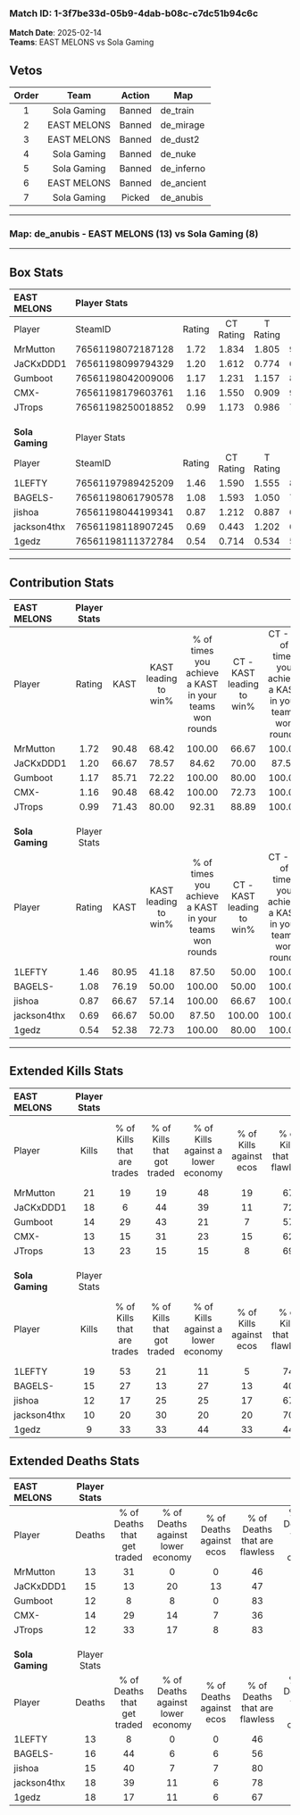 ### Match ID: 1-3f7be33d-05b9-4dab-b08c-c7dc51b94c6c  
**Match Date**: 2025-02-14  
**Teams**: EAST MELONS vs Sola Gaming  

## Vetos  

| Order | Team | Action | Map |
| :---: | :--: | :----: | --- |
| 1 | Sola Gaming | Banned | de_train |
| 2 | EAST MELONS | Banned | de_mirage |
| 3 | EAST MELONS | Banned | de_dust2 |
| 4 | Sola Gaming | Banned | de_nuke |
| 5 | Sola Gaming | Banned | de_inferno |
| 6 | EAST MELONS | Banned | de_ancient |
| 7 | Sola Gaming | Picked | de_anubis |

---  

### **Map**: de_anubis - EAST MELONS (13) vs Sola Gaming (8)  
---  

## Box Stats  

| **EAST MELONS** | Player Stats      |        |           |          |       |       |       |         |        |      |     |
| :- | :- | :-: | :-: | :-: | :-: | :-: | :-: | :-: | :-: | :-: | :-: |
| Player          | SteamID           | Rating | CT Rating | T Rating | KAST  |  ADR  | Kills | Assists | Deaths | K/D  | HS% |
| MrMutton        | 76561198072187128 |  1.72  |   1.834   |  1.805   | 90.48 | 130.1 |  21   |   10    |   13   | 1.62 | 47  |
| JaCKxDDD1       | 76561198099794329 |  1.20  |   1.612   |  0.774   | 66.67 | 87.3  |  18   |    3    |   15   | 1.20 | 44  |
| Gumboot         | 76561198042009006 |  1.17  |   1.231   |  1.157   | 85.71 | 64.0  |  14   |    2    |   12   | 1.17 | 42  |
| CMX-            | 76561198179603761 |  1.16  |   1.550   |  0.909   | 90.48 | 73.1  |  13   |    6    |   14   | 0.93 | 61  |
| JTrops          | 76561198250018852 |  0.99  |   1.173   |  0.986   | 71.43 | 52.6  |  13   |    2    |   12   | 1.08 | 30  |
|                 |                   |        |           |          |       |       |       |         |        |      |     |
|                 |                   |        |           |          |       |       |       |         |        |      |     |
|                 |                   |        |           |          |       |       |       |         |        |      |     |
| **Sola Gaming** | Player Stats      |        |           |          |       |       |       |         |        |      |     |
| Player          | SteamID           | Rating | CT Rating | T Rating | KAST  |  ADR  | Kills | Assists | Deaths | K/D  | HS% |
| 1LEFTY          | 76561197989425209 |  1.46  |   1.590   |  1.555   | 80.95 | 104.1 |  19   |    5    |   13   | 1.46 | 68  |
| BAGELS-         | 76561198061790578 |  1.08  |   1.593   |  1.050   | 76.19 | 75.2  |  15   |    3    |   16   | 0.94 | 53  |
| jishoa          | 76561198044199341 |  0.87  |   1.212   |  0.887   | 66.67 | 60.5  |  12   |    4    |   15   | 0.80 | 25  |
| jackson4thx     | 76561198118907245 |  0.69  |   0.443   |  1.202   | 66.67 | 53.3  |  10   |    3    |   18   | 0.56 | 40  |
| 1gedz           | 76561198111372784 |  0.54  |   0.714   |  0.534   | 52.38 | 51.1  |   9   |    3    |   18   | 0.50 | 55  |
---  

## Contribution Stats  

| **EAST MELONS** | Player Stats |       |                      |                                                        |                           |                                                             |                          |                                                            |
| :- | :-: | :-: | :-: | :-: | :-: | :-: | :-: | :-: |
| Player          |    Rating    | KAST  | KAST leading to win% | % of times you achieve a KAST in your teams won rounds | CT - KAST leading to win% | CT - % of times you achieve a KAST in your teams won rounds | T - KAST leading to win% | T - % of times you achieve a KAST in your teams won rounds |
| MrMutton        |     1.72     | 90.48 |        68.42         |                         100.00                         |           66.67           |                           100.00                            |          71.43           |                           100.00                           |
| JaCKxDDD1       |     1.20     | 66.67 |        78.57         |                         84.62                          |           70.00           |                            87.50                            |          100.00          |                           80.00                            |
| Gumboot         |     1.17     | 85.71 |        72.22         |                         100.00                         |           80.00           |                           100.00                            |          62.50           |                           100.00                           |
| CMX-            |     1.16     | 90.48 |        68.42         |                         100.00                         |           72.73           |                           100.00                            |          62.50           |                           100.00                           |
| JTrops          |     0.99     | 71.43 |        80.00         |                         92.31                          |           88.89           |                           100.00                            |          66.67           |                           80.00                            |
|                 |              |       |                      |                                                        |                           |                                                             |                          |                                                            |
|                 |              |       |                      |                                                        |                           |                                                             |                          |                                                            |
|                 |              |       |                      |                                                        |                           |                                                             |                          |                                                            |
| **Sola Gaming** | Player Stats |       |                      |                                                        |                           |                                                             |                          |                                                            |
| Player          |    Rating    | KAST  | KAST leading to win% | % of times you achieve a KAST in your teams won rounds | CT - KAST leading to win% | CT - % of times you achieve a KAST in your teams won rounds | T - KAST leading to win% | T - % of times you achieve a KAST in your teams won rounds |
| 1LEFTY          |     1.46     | 80.95 |        41.18         |                         87.50                          |           50.00           |                           100.00                            |          33.33           |                           75.00                            |
| BAGELS-         |     1.08     | 76.19 |        50.00         |                         100.00                         |           50.00           |                           100.00                            |          50.00           |                           100.00                           |
| jishoa          |     0.87     | 66.67 |        57.14         |                         100.00                         |           66.67           |                           100.00                            |          50.00           |                           100.00                           |
| jackson4thx     |     0.69     | 66.67 |        50.00         |                         87.50                          |          100.00           |                           100.00                            |          30.00           |                           75.00                            |
| 1gedz           |     0.54     | 52.38 |        72.73         |                         100.00                         |           80.00           |                           100.00                            |          66.67           |                           100.00                           |
---  

## Extended Kills Stats  

| **EAST MELONS** | Player Stats |                            |                            |                                    |                         |                              |                                 |                                       |                    |           |
| :- | :-: | :-: | :-: | :-: | :-: | :-: | :-: | :-: | :-: | :-: |
| Player          |    Kills     | % of Kills that are trades | % of Kills that got traded | % of Kills against a lower economy | % of Kills against ecos | % of Kills that are flawless | % of Kills that are close duels | % of Kills that are assisted by flash | Pistol Round Kills | AWP Kills |
| MrMutton        |      21      |             19             |             19             |                 48                 |           19            |              67              |                5                |                   0                   |         0          |     0     |
| JaCKxDDD1       |      18      |             6              |             44             |                 39                 |           11            |              72              |                0                |                   0                   |         0          |     0     |
| Gumboot         |      14      |             29             |             43             |                 21                 |            7            |              57              |                0                |                   7                   |         3          |     0     |
| CMX-            |      13      |             15             |             31             |                 23                 |           15            |              62              |                8                |                   0                   |         2          |     0     |
| JTrops          |      13      |             23             |             15             |                 15                 |            8            |              69              |                0                |                   8                   |         1          |     9     |
|                 |              |                            |                            |                                    |                         |                              |                                 |                                       |                    |           |
|                 |              |                            |                            |                                    |                         |                              |                                 |                                       |                    |           |
|                 |              |                            |                            |                                    |                         |                              |                                 |                                       |                    |           |
| **Sola Gaming** | Player Stats |                            |                            |                                    |                         |                              |                                 |                                       |                    |           |
| Player          |    Kills     | % of Kills that are trades | % of Kills that got traded | % of Kills against a lower economy | % of Kills against ecos | % of Kills that are flawless | % of Kills that are close duels | % of Kills that are assisted by flash | Pistol Round Kills | AWP Kills |
| 1LEFTY          |      19      |             53             |             21             |                 11                 |            5            |              74              |               11                |                   0                   |         3          |     0     |
| BAGELS-         |      15      |             27             |             13             |                 27                 |           13            |              40              |                0                |                   0                   |         0          |     2     |
| jishoa          |      12      |             17             |             25             |                 25                 |           17            |              67              |               17                |                   8                   |         2          |     0     |
| jackson4thx     |      10      |             20             |             30             |                 20                 |           20            |              70              |                0                |                  10                   |         0          |     0     |
| 1gedz           |      9       |             33             |             33             |                 44                 |           33            |              44              |               33                |                   0                   |         1          |     0     |
## Extended Deaths Stats  

| **EAST MELONS** | Player Stats |                             |                                   |                          |                               |                            |                           |               |
| :- | :-: | :-: | :-: | :-: | :-: | :-: | :-: | :-: |
| Player          |    Deaths    | % of Deaths that get traded | % of Deaths against lower economy | % of Deaths against ecos | % of Deaths that are flawless | % of Deaths that are close | % of Deaths while blinded | Deaths to AWP |
| MrMutton        |      13      |             31              |                 0                 |            0             |              46               |             23             |             0             |       0       |
| JaCKxDDD1       |      15      |             13              |                20                 |            13            |              47               |             0              |             0             |       1       |
| Gumboot         |      12      |              8              |                 8                 |            0             |              83               |             8              |             0             |       0       |
| CMX-            |      14      |             29              |                14                 |            7             |              36               |             14             |             7             |       1       |
| JTrops          |      12      |             33              |                17                 |            8             |              83               |             8              |             8             |       0       |
|                 |              |                             |                                   |                          |                               |                            |                           |               |
|                 |              |                             |                                   |                          |                               |                            |                           |               |
|                 |              |                             |                                   |                          |                               |                            |                           |               |
| **Sola Gaming** | Player Stats |                             |                                   |                          |                               |                            |                           |               |
| Player          |    Deaths    | % of Deaths that get traded | % of Deaths against lower economy | % of Deaths against ecos | % of Deaths that are flawless | % of Deaths that are close | % of Deaths while blinded | Deaths to AWP |
| 1LEFTY          |      13      |              8              |                 0                 |            0             |              46               |             0              |             8             |       1       |
| BAGELS-         |      16      |             44              |                 6                 |            6             |              56               |             6              |             6             |       1       |
| jishoa          |      15      |             40              |                 7                 |            7             |              80               |             0              |             0             |       1       |
| jackson4thx     |      18      |             39              |                11                 |            6             |              78               |             0              |             0             |       4       |
| 1gedz           |      18      |             17              |                11                 |            6             |              67               |             6              |             0             |       2       |

